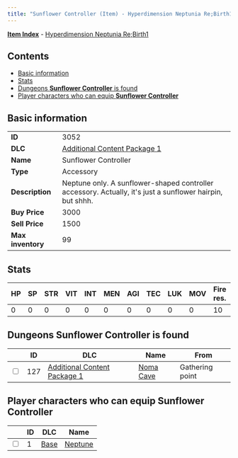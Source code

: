 ```yaml
---
title: "Sunflower Controller (Item) - Hyperdimension Neptunia Re;Birth1"
---
```


[**Item Index**](/neptunia/rb1/item/index.html) - [Hyperdimension Neptunia Re;Birth1](/neptunia/rb1)

## Contents

- [Basic information](#basic-information)
- [Stats](#stats)
- [Dungeons **Sunflower Controller** is found](#dungeons-sunflower-controller-is-found)
- [Player characters who can equip **Sunflower Controller**](#player-characters-who-can-equip-sunflower-controller)

## Basic information

|   |   |
| -- | -- |
| **ID** | 3052 |
| **DLC** | [Additional Content Package 1](/neptunia/rb1/dlc/10-pack1.html) |
| **Name** | Sunflower Controller |
| **Type** | Accessory |
| **Description** | Neptune only. A sunflower-shaped controller accessory. Actually, it's just a sunflower hairpin, but shhh. |
| **Buy Price** | 3000 |
| **Sell Price** | 1500 |
| **Max inventory** | 99 |


## Stats

| HP | SP | STR | VIT | INT | MEN | AGI | TEC | LUK | MOV | Fire res. | Ice res. | Wind res. | Lightning res. |
| -- | -- | --- | --- | --- | --- | --- | --- | --- | --- | --------- | -------- | --------- | -------------- |
| 0 | 0 | 0 | 0 | 0 | 0 | 0 | 0 | 0 | 0 | 10 | 0 | 0 | 0 |


## Dungeons **Sunflower Controller** is found

|    | ID | DLC | Name | From |
| -- | -- | --- | ---- | ---- |
| <input type="checkbox" id="rb1-dungeon-10-127" class="trackbox" /> | 127 | [Additional Content Package 1](/neptunia/rb1/dlc/10-pack1.html) | [Noma Cave](/neptunia/rb1/dungeon/10-127-noma-cave.html) | Gathering point |


## Player characters who can equip **Sunflower Controller**

|    | ID | DLC | Name |
| -- | -- | --- | ---- |
| <input type="checkbox" id="rb1-player-1-1" class="trackbox" /> | 1 | [Base](/neptunia/rb1/dlc/1-base.html) | [Neptune](/neptunia/rb1/player/1-1-neptune.html) |
